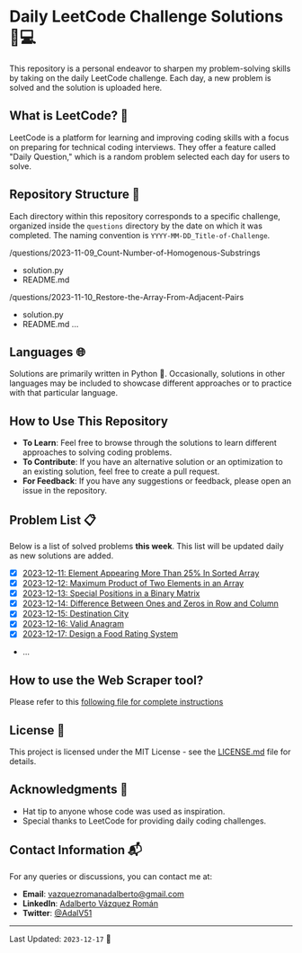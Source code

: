 # Daily LeetCode Challenge Solutions 🧠💻

This repository is a personal endeavor to sharpen my problem-solving skills by taking on the daily LeetCode challenge. Each day, a new problem is solved and the solution is uploaded here.

## What is LeetCode? 🤔

LeetCode is a platform for learning and improving coding skills with a focus on preparing for technical coding interviews. They offer a feature called "Daily Question," which is a random problem selected each day for users to solve.

## Repository Structure 📁

Each directory within this repository corresponds to a specific challenge, organized inside the `questions` directory by the date on which it was completed. The naming convention is `YYYY-MM-DD_Title-of-Challenge`.

/questions/2023-11-09_Count-Number-of-Homogenous-Substrings
- solution.py
- README.md

/questions/2023-11-10_Restore-the-Array-From-Adjacent-Pairs
- solution.py
- README.md
...

## Languages 🌐

Solutions are primarily written in Python 🐍. Occasionally, solutions in other languages may be included to showcase different approaches or to practice with that particular language.

## How to Use This Repository

- **To Learn**: Feel free to browse through the solutions to learn different approaches to solving coding problems.
- **To Contribute**: If you have an alternative solution or an optimization to an existing solution, feel free to create a pull request.
- **For Feedback**: If you have any suggestions or feedback, please open an issue in the repository.

## Problem List 📋

Below is a list of solved problems **this week**. This list will be updated daily as new solutions are added.

- [x] [2023-12-11: Element Appearing More Than 25% In Sorted Array](/questions/2023-12-11_Element-Appearing-More-Than-25%25-In-Sorted-Array/)
- [x] [2023-12-12: Maximum Product of Two Elements in an Array](/questions/2023-12-12_Maximum-Product-of-Two-Elements-in-an-Array/)
- [x] [2023-12-13: Special Positions in a Binary Matrix](/questions/2023-12-13_Special-Positions-in-a-Binary-Matrix/)
- [x] [2023-12-14: Difference Between Ones and Zeros in Row and Column](/questions/2023-12-14_Difference-Between-Ones-and-Zeros-in-Row-and-Column/)
- [x] [2023-12-15: Destination City](/questions/2023-12-15_Destination-City/)
- [x] [2023-12-16: Valid Anagram](/questions/2023-12-16_Valid-Anagram/)
- [x] [2023-12-17: Design a Food Rating System](/questions/2023-12-17_Design-a-Food-Rating-System/)
- ...

## How to use the Web Scraper tool?

Please refer to this [following file for complete instructions](WEB_SCRAPER.md)

## License 📄

This project is licensed under the MIT License - see the [LICENSE.md](LICENSE.md) file for details.

## Acknowledgments 👏

- Hat tip to anyone whose code was used as inspiration.
- Special thanks to LeetCode for providing daily coding challenges.

## Contact Information 📬

For any queries or discussions, you can contact me at:

- **Email**: [vazquezromanadalberto@gmail.com](mailto:vazquezromanadalberto@gmail.com)
- **LinkedIn**: [Adalberto Vázquez Román](https://www.linkedin.com/in/adalberto-v%C3%A1zquez-rom%C3%A1n-2468811b2/)
- **Twitter**: [@AdalV51](https://twitter.com/AdalV51)

---

Last Updated: `2023-12-17` 📆
